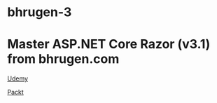 # bhrugen-3
<H1>Master ASP.NET Core Razor (v3.1) from bhrugen.com</H1>

[Udemy](https://www.udemy.com/course/aspnet-core-razor-pages/)

[Packt](https://www.packtpub.com/web-development/master-asp-net-core-3-1-razor-pages-video)
